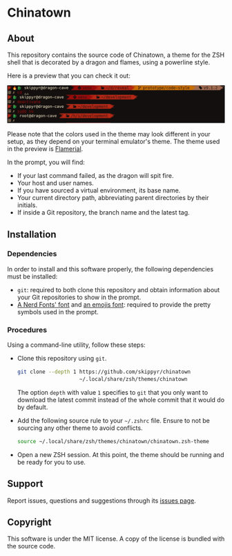 # Chinatown
## About
This repository contains the source code of Chinatown, a theme for the ZSH shell
that is decorated by a dragon and flames, using a powerline style.

Here is a preview that you can check it out:

![](preview.webp)

Please note that the colors used in the theme may look different in your setup,
as they depend on your terminal emulator's theme. The theme used in the preview
is [Flamerial](https://github.com/skippyr/flamerial).

In the prompt, you will find:
- If your last command failed, as the dragon will spit fire.
- Your host and user names.
- If you have sourced a virtual environment, its base name.
- Your current directory path, abbreviating parent directories by their
  initials.
- If inside a Git repository, the branch name and the latest tag.

## Installation
### Dependencies
In order to install and this software properly, the following dependencies
must be installed:

- `git`: required to both clone this repository and obtain information about
         your Git repositories to show in the prompt.
- [A Nerd Fonts' font](https://www.nerdfonts.com/font-downloads) and [an
  emojis font](https://fonts.google.com/noto/specimen/Noto+Emoji):
  required to provide the pretty symbols used in the prompt.

### Procedures
Using a command-line utility, follow these steps:

- Clone this repository using `git`.

  ```bash
  git clone --depth 1 https://github.com/skippyr/chinatown                     \
                      ~/.local/share/zsh/themes/chinatown
  ```

  The option `depth` with value `1` specifies to `git` that you only want to
  download the latest commit instead of the whole commit that it would do by
  default.

- Add the following source rule to your `~/.zshrc` file. Ensure to not be
  sourcing any other theme to avoid conflicts.

  ```bash
  source ~/.local/share/zsh/themes/chinatown/chinatown.zsh-theme
  ```

- Open a new ZSH session. At this point, the theme should be running and be
  ready for you to use.

## Support
Report issues, questions and suggestions through its [issues page](https://github.com/skippyr/chinatown/issues).

## Copyright
This software is under the MIT license. A copy of the license is bundled with
the source code.
